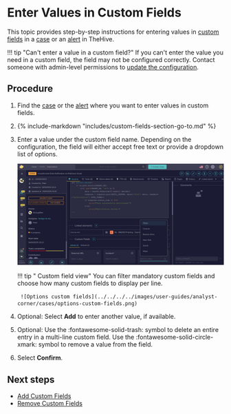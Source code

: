 # Enter Values in Custom Fields

<!-- md:permission `manageCase/update` --> <!-- md:permission `manageAlert/update` -->

This topic provides step-by-step instructions for entering values in [custom fields](../../../../administration/custom-fields/about-custom-fields.md) in a [case](../about-cases.md) or an [alert](../../alerts/about-alerts.md) in TheHive.

!!! tip "Can't enter a value in a custom field?"
    If you can't enter the value you need in a custom field, the field may not be configured correctly. Contact someone with admin-level permissions to [update the configuration](../../../../administration/custom-fields/manage-a-custom-field.md).

<h2>Procedure</h2>

1. Find the [case](../../cases/search-for-cases/find-a-case.md) or the [alert](../../alerts/search-for-alerts/find-an-alert.md) where you want to enter values in custom fields.

2. {% include-markdown "includes/custom-fields-section-go-to.md" %}

3. Enter a value under the custom field name. Depending on the configuration, the field will either accept free text or provide a dropdown list of options.

    ![Enter value custom fields](../../../../images/user-guides/analyst-corner/cases/enter-values-custom-fields.png)

    !!! tip "<!-- md:version 5.5 --> Custom field view"
        You can filter mandatory custom fields and choose how many custom fields to display per line.

        ![Options custom fields](../../../../images/user-guides/analyst-corner/cases/options-custom-fields.png)

4. Optional: Select **Add** to enter another value, if available.

5. Optional: Use the :fontawesome-solid-trash: symbol to delete an entire entry in a multi-line custom field. Use the :fontawesome-solid-circle-xmark: symbol to remove a value from the field.

6. Select **Confirm**.

<h2>Next steps</h2>

* [Add Custom Fields](add-custom-fields.md)
* [Remove Custom Fields](remove-custom-fields.md)